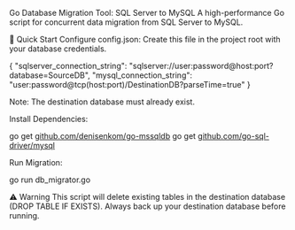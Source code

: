 Go Database Migration Tool: SQL Server to MySQL
A high-performance Go script for concurrent data migration from SQL Server to MySQL.

🚀 Quick Start
Configure config.json: Create this file in the project root with your database credentials.

{
  "sqlserver_connection_string": "sqlserver://user:password@host:port?database=SourceDB",
  "mysql_connection_string": "user:password@tcp(host:port)/DestinationDB?parseTime=true"
}

Note: The destination database must already exist.

Install Dependencies:

go get [github.com/denisenkom/go-mssqldb](https://github.com/denisenkom/go-mssqldb)
go get [github.com/go-sql-driver/mysql](https://github.com/go-sql-driver/mysql)

Run Migration:

go run db_migrator.go

⚠️ Warning
This script will delete existing tables in the destination database (DROP TABLE IF EXISTS). Always back up your destination database before running.
